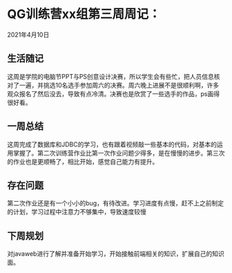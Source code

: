 # QG训练营xx组第三周周记：
2021年4月10日

## 生活随记

这周是学院的电脑节PPT与PS创意设计决赛，所以学生会有些忙，把人员信息核对了一遍，并挑选10名选手参加周六的决赛。周六晚上进展不是很顺利啊，许多观众报名了然后没去，导致有点冷清。决赛也是欣赏了一些选手的作品，ps画得很好看。

## 一周总结

这周完成了数据库和JDBC的学习，也有跟着视频敲一些基本的代码，对基本的运用掌握了。第二次训练营作业比第一次作业问题少得多，是在慢慢的进步。第三次的作业也是更顺畅了，相比开始，感觉自己能力有提升。

## 存在问题

第二次作业还是有一个小小的bug，有待改进。学习进度有点慢，赶不上之前制定的计划，学习过程中注意力不够集中，导致速度较慢



## 下周规划

对javaweb进行了解并准备开始学习，开始接触前端相关的知识，扩展自己的知识面。

